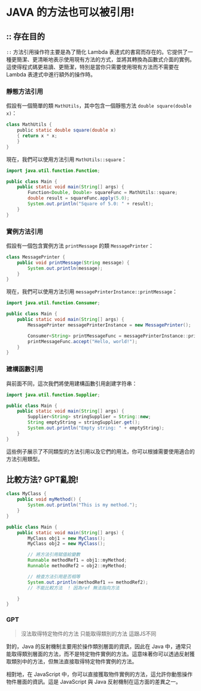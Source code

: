# JAVA 的方法也可以被引用!

## :: 存在目的

`::` 方法引用操作符主要是為了簡化 Lambda 表達式的書寫而存在的。它提供了一種更簡潔、更清晰地表示使用現有方法的方式，並將其轉換為函數式介面的實例。這使得程式碼更易讀、更簡潔，特別是當你只需要使用現有方法而不需要在 Lambda 表達式中進行額外的操作時。



### 靜態方法引用

假設有一個簡單的類 `MathUtils`，其中包含一個靜態方法 `double square(double x)`：

```java
class MathUtils { 
    public static double square(double x) 
    { return x * x;     
    } 
}
```

現在，我們可以使用方法引用 `MathUtils::square`：

```java
import java.util.function.Function;

public class Main {
    public static void main(String[] args) {
        Function<Double, Double> squareFunc = MathUtils::square;
        double result = squareFunc.apply(5.0);
        System.out.println("Square of 5.0: " + result);
    }
}
```

### 實例方法引用

假設有一個包含實例方法 `printMessage` 的類 `MessagePrinter`：

```java
class MessagePrinter {
    public void printMessage(String message) {
        System.out.println(message);
    }
}
```

現在，我們可以使用方法引用 `messagePrinterInstance::printMessage`：

```java
import java.util.function.Consumer;

public class Main {
    public static void main(String[] args) {
        MessagePrinter messagePrinterInstance = new MessagePrinter();

        Consumer<String> printMessageFunc = messagePrinterInstance::printMessage;
        printMessageFunc.accept("Hello, world!");
    }
}
```

### 建構函數引用

與前面不同，這次我們將使用建構函數引用創建字符串：

```java
import java.util.function.Supplier;

public class Main {
    public static void main(String[] args) {
        Supplier<String> stringSupplier = String::new;
        String emptyString = stringSupplier.get();
        System.out.println("Empty string: " + emptyString);
    }
}
```

這些例子展示了不同類型的方法引用以及它們的用法，你可以根據需要使用適合的方法引用類型。

## 比較方法?  GPT亂說!

```java
class MyClass {
    public void myMethod() {
        System.out.println("This is my method.");
    }
}

public class Main {
    public static void main(String[] args) {
        MyClass obj1 = new MyClass();
        MyClass obj2 = new MyClass();

        // 將方法引用賦值給變數
        Runnable methodRef1 = obj1::myMethod;
        Runnable methodRef2 = obj2::myMethod;

        // 檢查方法引用是否相等
        System.out.println(methodRef1 == methodRef2); 
        // 不能比較方法  ! 因為ref 無法指向方法

    }
}
```

### GPT

> 沒法取得特定物件的方法 只能取得類別的方法 這跟JS不同

對的，Java 的反射機制主要用於操作類別層面的資訊，因此在 Java 中，通常只能取得類別層面的方法，而不是特定物件實例的方法。這意味著你可以透過反射獲取類別中的方法，但無法直接取得特定物件實例的方法。

相對地，在 JavaScript 中，你可以直接獲取物件實例的方法，這允許你動態操作物件層面的資訊。這是 JavaScript 與 Java 反射機制在這方面的差異之一。

